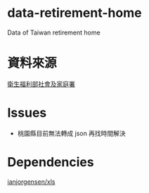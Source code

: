 data-retirement-home
====================

Data of Taiwan retirement home

# 資料來源
[衛生福利部社會及家庭署](http://www.sfaa.gov.tw/SFAA/Pages/Detail.aspx?nodeid=366&pid=2630)

# Issues

* 桃園縣目前無法轉成 json 再找時間解決

# Dependencies
[ianjorgensen/xls](https://github.com/ianjorgensen/xls)

